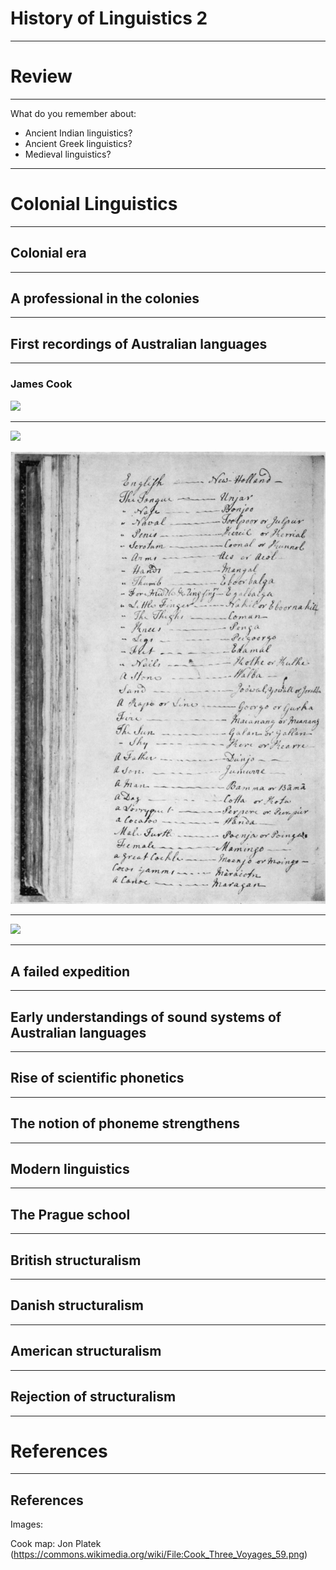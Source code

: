 # History of Linguistics 2

---

# Review

---

What do you remember about:

- Ancient Indian linguistics?
- Ancient Greek linguistics?
- Medieval linguistics?

---

# Colonial Linguistics

---

## Colonial era

---

## A professional in the colonies

---

## First recordings of Australian languages

---

### James Cook

<img src="https://upload.wikimedia.org/wikipedia/commons/thumb/4/4a/Cook_Three_Voyages_59.png/780px-Cook_Three_Voyages_59.png" width=""/>


---

<div id = "left">

<img src="https://upload.wikimedia.org/wikipedia/commons/thumb/f/fb/Endeavour_at_Endeavour_River%2C_engraving_c._1786.jpg/500px-Endeavour_at_Endeavour_River%2C_engraving_c._1786.jpg" width=""/>

</div>


<div id = "right">

<img src=
"https://github.com/ethanweed/Studium_Generale/blob/master/StudiumGenerale2022/Slides/Images/Cooks_journal.png?raw=true" width = "700"/>

</div>



---

<img src=
"https://github.com/ethanweed/Studium_Generale/blob/master/StudiumGenerale2022/Slides/Images/Cooks_wordlistl.png?raw=true" width = ""/>

---

## A failed expedition

---

## Early understandings of sound systems of Australian languages

---

## Rise of scientific phonetics

---

## The notion of phoneme strengthens

---

## Modern linguistics

---

## The Prague school

---

## British structuralism

---

## Danish structuralism

---

## American structuralism

---

## Rejection of structuralism

---


# References

---

## References

<div id = "refs">


Images:

Cook map: Jon Platek (https://commons.wikimedia.org/wiki/File:Cook_Three_Voyages_59.png)



</div>



